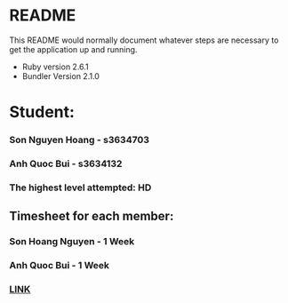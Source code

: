 # README

This README would normally document whatever steps are necessary to get the
application up and running.

* Ruby version 2.6.1
* Bundler Version 2.1.0

<h1>Student: </h1>
<h3> Son Nguyen Hoang - s3634703 </h3>
<h3> Anh Quoc Bui - s3634132 </h3>
<h3> The highest level attempted: <strong> HD </strong></h3>
<h2> Timesheet for each member: </h2>
<h3> Son Hoang Nguyen - 1 Week </h3>
<h3> Anh Quoc Bui - 1 Week </h3>

<a href="http://rad-assignment1.herokuapp.com/courses"> <h3> LINK </h3> </a>
